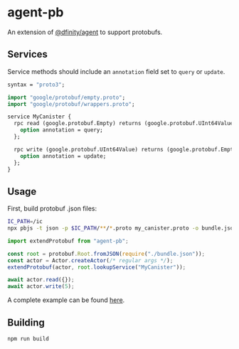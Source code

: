 # agent-pb

An extension of [@dfinity/agent](https://www.npmjs.com/package/@dfinity/agent) to support protobufs.

## Services

Service methods should include an `annotation` field set to `query` or `update`.

```protobuf
syntax = "proto3";

import "google/protobuf/empty.proto";
import "google/protobuf/wrappers.proto";

service MyCanister {
  rpc read (google.protobuf.Empty) returns (google.protobuf.UInt64Value) {
    option annotation = query;
  };

  rpc write (google.protobuf.UInt64Value) returns (google.protobuf.Empty) {
    option annotation = update;
  };
}
```

## Usage

First, build protobuf .json files:

```sh
IC_PATH=/ic
npx pbjs -t json -p $IC_PATH/**/*.proto my_canister.proto -o bundle.json --sparse
```

```js
import extendProtobuf from "agent-pb";

const root = protobuf.Root.fromJSON(require("./bundle.json"));
const actor = Actor.createActor(/* regular args */);
extendProtobuf(actor, root.lookupService("MyCanister"));

await actor.read({});
await actor.write(5);
```

A complete example can be found [here](./example/index.js).

## Building

```js
npm run build
```
